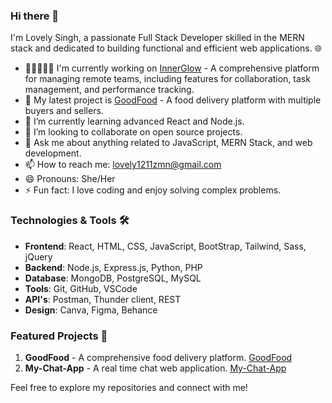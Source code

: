 ### Hi there 👋

I'm Lovely Singh, a passionate Full Stack Developer skilled in the MERN stack and dedicated to building functional and efficient web applications. 🌐

- 👨🏿‍🤝‍👨🏿   I'm currently working on [InnerGlow](#) - A comprehensive platform for managing remote teams, including features for collaboration, task management, and performance tracking.
- 🔭 My latest project is [GoodFood](#) - A food delivery platform with multiple buyers and sellers.
- 🌱 I’m currently learning advanced React and Node.js.
- 👯 I’m looking to collaborate on open source projects.
- 💬 Ask me about anything related to JavaScript, MERN Stack, and web development.
- 📫 How to reach me: [lovely1211zmn@gmail.com](mailto:lovely1211zmn@gmail.com)
- 😄 Pronouns: She/Her
- ⚡ Fun fact: I love coding and enjoy solving complex problems.

### Technologies & Tools 🛠️
- **Frontend**: React, HTML, CSS, JavaScript, BootStrap, Tailwind, Sass, jQuery
- **Backend**: Node.js, Express.js, Python, PHP
- **Database**: MongoDB, PostgreSQL, MySQL
- **Tools**: Git, GitHub, VSCode
- **API's**: Postman, Thunder client, REST
- **Design**: Canva, Figma, Behance

### Featured Projects 💼
1. **GoodFood** - A comprehensive food delivery platform. [GoodFood](#)
2. **My-Chat-App** - A real time chat web application. [My-Chat-App](#)

Feel free to explore my repositories and connect with me!

